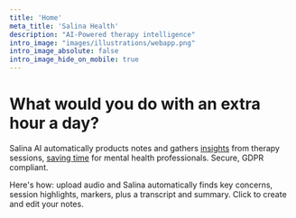 ```yaml
---
title: 'Home'
meta_title: 'Salina Health'
description: "AI-Powered therapy intelligence"
intro_image: "images/illustrations/webapp.png"
intro_image_absolute: false
intro_image_hide_on_mobile: true
---
```


# What would you do with an extra hour a day?

Salina AI automatically products notes and gathers [insights](/voice-markers) from therapy sessions,
[saving time](/mental-health) for mental health professionals. Secure, GDPR compliant.

Here's how: upload audio and Salina automatically finds key concerns, session highlights, markers, plus a transcript and summary. Click to create and edit your notes. 
